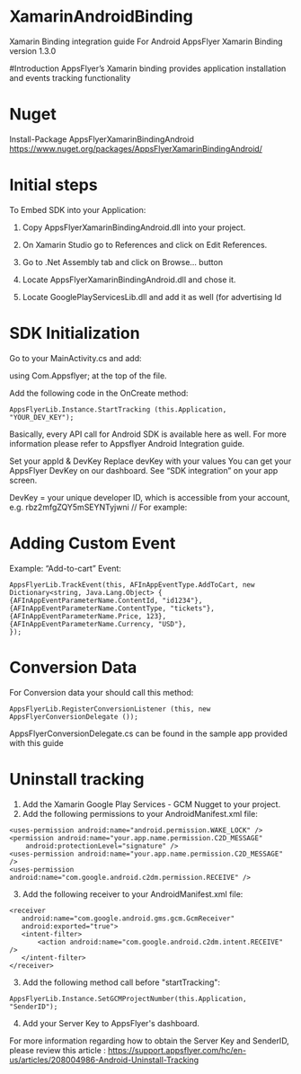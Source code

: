 # XamarinAndroidBinding

Xamarin Binding integration guide For Android
AppsFlyer Xamarin Binding version 1.3.0

#Introduction
AppsFlyer’s Xamarin binding provides application installation and events tracking functionality


# Nuget
Install-Package AppsFlyerXamarinBindingAndroid<br>
https://www.nuget.org/packages/AppsFlyerXamarinBindingAndroid/


# Initial steps

To Embed SDK into your Application:

1. Copy AppsFlyerXamarinBindingAndroid.dll into your project.

2. On Xamarin Studio go to References and click on Edit References. 

3. Go to .Net Assembly tab and click on Browse… button

4. Locate AppsFlyerXamarinBindingAndroid.dll and chose it.

5. Locate GooglePlayServicesLib.dll and add it as well (for advertising Id


# SDK Initialization

Go to your MainActivity.cs and add:

using Com.Appsflyer; at the top of the file.

Add the following code in the OnCreate method:

	AppsFlyerLib.Instance.StartTracking (this.Application, "YOUR_DEV_KEY");

Basically, every API call for Android SDK is available here as well. For more information please refer to Appsflyer Android Integration guide.


Set your appId & DevKey 
Replace devKey with your values
You can get your AppsFlyer DevKey on our dashboard. See “SDK integration” on your app screen. 

DevKey = your unique developer ID, which is accessible from your account, e.g. rbz2mfgZQY5mSEYNTyjwni // For example: 

# Adding Custom Event 
Example: “Add-to-cart” Event:

	AppsFlyerLib.TrackEvent(this, AFInAppEventType.AddToCart, new Dictionary<string, Java.Lang.Object> { 
	{AFInAppEventParameterName.ContentId, "id1234"}, 
	{AFInAppEventParameterName.ContentType, "tickets"},
	{AFInAppEventParameterName.Price, 123},
	{AFInAppEventParameterName.Currency, "USD"},
	});



# Conversion Data
For Conversion data your should call this method:

	AppsFlyerLib.RegisterConversionListener (this, new AppsFlyerConversionDelegate ()); 
AppsFlyerConversionDelegate.cs can be found in the sample app provided with this guide 


# Uninstall tracking

1. Add the Xamarin Google Play Services - GCM Nugget to your project.
2. Add the following permissions to your AndroidManifest.xml file:
```
<uses-permission android:name="android.permission.WAKE_LOCK" />
<permission android:name="your.app.name.permission.C2D_MESSAGE"
	android:protectionLevel="signature" />
<uses-permission android:name="your.app.name.permission.C2D_MESSAGE" />
<uses-permission android:name="com.google.android.c2dm.permission.RECEIVE" />
```
3. Add the following receiver to your AndroidManifest.xml file:
```
<receiver
   android:name="com.google.android.gms.gcm.GcmReceiver"
   android:exported="true">
   <intent-filter>
       <action android:name="com.google.android.c2dm.intent.RECEIVE" />
   </intent-filter>
</receiver>
```
3. Add the following method call before "startTracking":

```AppsFlyerLib.Instance.SetGCMProjectNumber(this.Application, "SenderID");```

4. Add your Server Key to AppsFlyer's dashboard.

For more information regarding how to obtain the Server Key and SenderID, please review this article : https://support.appsflyer.com/hc/en-us/articles/208004986-Android-Uninstall-Tracking

